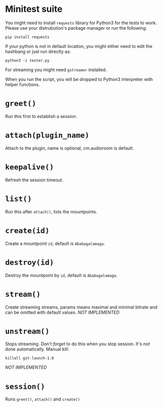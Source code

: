 # Minitest suite

You might need to install `requests` library for Python3 for the tests to work. Please use your
distrubution's package manager or run the following:
```
pip install requests
```

If your python is not in default location, you might either need to edit the hashbang or
just run directly as:
```
python3 -i tester.py
```

For streaming you might need `gstreamer` installed.

When you run the script, you will be dropped to Python3 interpreter with helper functions.

# `greet()`

Run this first to establish a session.

# `attach(plugin_name)`

Attach to the plugin, name is optional, cm.audioroom is default.

# `keepalive()`

Refresh the session timeout.

# `list()`

Run this after `attach()`, lists the mountpoints.

# `create(id)`

Create a mountpoint `id`, default is `Ababagalamaga`.

# `destroy(id)`

Destroy the mountpoint by `id`, default is `Ababagalamaga`.

# `stream()`

Create streaming streams, params means maximal and minimal bitrate and can be omitted with
default values. *NOT IMPLEMENTED*

# `unstream()`

Stops streaming. *Don't forget* to do this when you stop session. It's *not* done automatically. Manual kill:
```
killall gst-launch-1.0
```
*NOT IMPLEMENTED*

# `session()`

Runs `greet()`, `attach()` and `create()`
